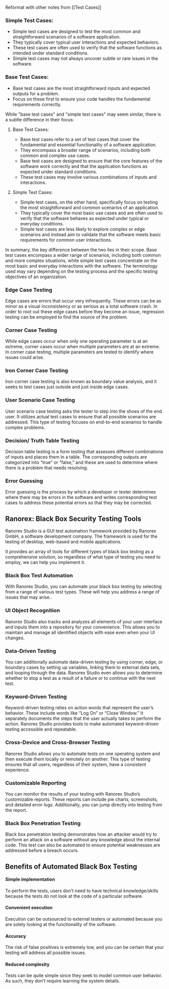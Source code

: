 Reformat with other notes from [[Test Cases]]


### Simple Test Cases:

- Simple test cases are designed to test the most common and straightforward scenarios of a software application.
- They typically cover typical user interactions and expected behaviors.
- These test cases are often used to verify that the software functions as intended under standard conditions.
- Simple test cases may not always uncover subtle or rare issues in the software.

### Base Test Cases:

- Base test cases are the most straightforward inputs and expected outputs for a problem.
- Focus on these first to ensure your code handles the fundamental requirements correctly.


While "base test cases" and "simple test cases" may seem similar, there is a subtle difference in their focus:

1. Base Test Cases:
    
    - Base test cases refer to a set of test cases that cover the fundamental and essential functionality of a software application.
    - They encompass a broader range of scenarios, including both common and complex use cases.
    - Base test cases are designed to ensure that the core features of the software work correctly and that the application functions as expected under standard conditions.
    - These test cases may involve various combinations of inputs and interactions.
2. Simple Test Cases:
    
    - Simple test cases, on the other hand, specifically focus on testing the most straightforward and common scenarios of an application.
    - They typically cover the most basic use cases and are often used to verify that the software behaves as expected under typical or everyday conditions.
    - Simple test cases are less likely to explore complex or edge scenarios and instead aim to validate that the software meets basic requirements for common user interactions.

In summary, the key difference between the two lies in their scope. Base test cases encompass a wider range of scenarios, including both common and more complex situations, while simple test cases concentrate on the most basic and everyday interactions with the software. The terminology used may vary depending on the testing process and the specific testing objectives of an organization.




### Edge Case Testing

Edge cases are errors that occur very infrequently. These errors can be as minor as a visual inconsistency or as serious as a total software crash. In order to root out these edge cases before they become an issue, regression testing can be employed to find the source of the problem.


### Corner Case Testing

While edge cases occur when only one operating parameter is at an extreme, corner cases occur when multiple parameters are at an extreme. In corner case testing, multiple parameters are tested to identify where issues could arise.


### Iron Corner Case Testing
Iron corner case testing is also known as boundary value analysis, and it seeks to test cases just outside and just inside edge cases.



### User Scenario Case Testing

User scenario case testing asks the tester to step into the shoes of the end user. It utilizes actual test cases to ensure that all possible scenarios are addressed. This type of testing focuses on end-to-end scenarios to handle complex problems.

### Decision/ Truth Table Testing

Decision table testing is a form testing that assesses different combinations of inputs and places them in a table. The corresponding outputs are categorized into “true” or “false,” and these are used to determine where there is a problem that needs resolving. 


### Error Guessing

Error guessing is the process by which a developer or tester determines where there may be errors in the software and writes corresponding test cases to address these potential errors so that they may be corrected.




## Ranorex: Black Box Security Testing Tools

Ranorex Studio is a GUI test automation framework provided by Ranorex GmbH, a software development company. The framework is used for the testing of desktop, web-based and mobile applications.

It provides an array of tools for different types of black box testing as a comprehensive solution, so regardless of what type of testing you need to employ, we can help you implement it.


### Black Box Test Automation

With Ranorex Studio, you can automate your black box testing by selecting from a range of various test types. These will help you address a range of issues that may arise..

### UI Object Recognition

Ranorex Studio also tracks and analyzes all elements of your user interface and inputs them into a repository for your convenience. This allows you to maintain and manage all identified objects with ease even when your UI changes.


### Data-Driven Testing

You can additionally automate data-driven testing by using corner, edge, or boundary cases by setting up variables, linking them to external data sets, and looping through the data. Ranorex Studio even allows you to determine whether to stop a test as a result of a failure or to continue with the next test.


### Keyword-Driven Testing

Keyword-driven testing relies on action words that represent the user’s behavior. These include words like “Log On” or “Close Window.” It separately documents the steps that the user actually takes to perform the action. Ranorex Studio provides tools to make automated keyword-driven testing accessible and repeatable.


### Cross-Device and Cross-Browser Testing

Ranorex Studio allows you to automate tests on one operating system and then execute them locally or remotely on another. This type of testing ensures that all users, regardless of their system, have a consistent experience.


### Customizable Reporting

You can monitor the results of your testing with Ranorex Studio’s customizable reports. These reports can include pie charts, screenshots, and detailed error logs. Additionally, you can jump directly into testing from the report.


### Black Box Penetration Testing

Black box penetration testing demonstrates how an attacker would try to perform an attack on a software without any knowledge about the internal code. This test can also be automated to ensure potential weaknesses are addressed before a breach occurs.


## Benefits of Automated Black Box Testing

#### Simple implementation

To perform the tests, users don’t need to have technical knowledge/skills because the tests do not look at the code of a particular software.

#### Convenient execution

Execution can be outsourced to external testers or automated because you are solely looking at the functionality of the software.

#### Accuracy

The risk of false positives is extremely low, and you can be certain that your testing will address all possible issues.

#### Reduced complexity

Tests can be quite simple since they seek to model common user behavior. As such, they don’t require learning the system details.
